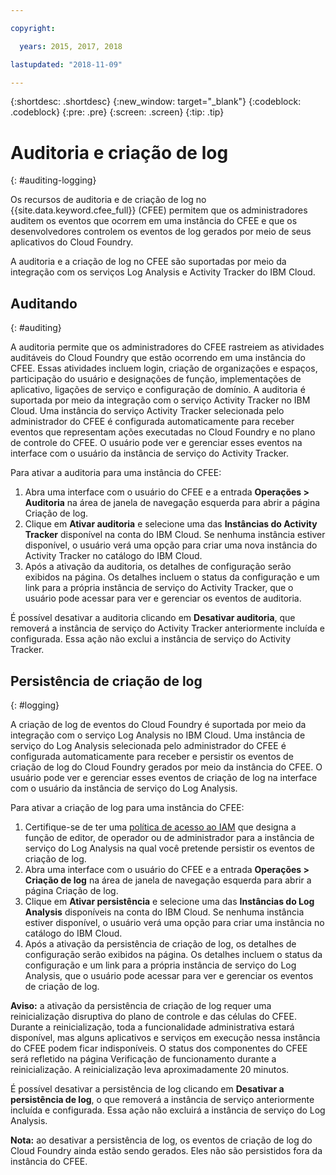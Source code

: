 ```yaml
---

copyright:

  years: 2015, 2017, 2018

lastupdated: "2018-11-09"

---
```


{:shortdesc: .shortdesc}
{:new_window: target="_blank"}
{:codeblock: .codeblock}
{:pre: .pre}
{:screen: .screen}
{:tip: .tip}

# Auditoria e criação de log
{: #auditing-logging}

Os recursos de auditoria e de criação de log no {{site.data.keyword.cfee_full}} (CFEE) permitem que os
administradores auditem os eventos que ocorrem em uma instância do CFEE e que os desenvolvedores controlem os eventos de
log gerados por meio de seus aplicativos do Cloud Foundry.

A auditoria e a criação de log no CFEE são suportadas por meio da integração com os serviços Log Analysis e
Activity Tracker do IBM Cloud.

## Auditando
{: #auditing}

A auditoria permite que os administradores do CFEE rastreiem as atividades auditáveis do Cloud Foundry que estão
ocorrendo em uma instância do CFEE.  Essas atividades incluem login, criação de organizações e espaços, participação do
usuário e designações de função, implementações de aplicativo, ligações de serviço e configuração de domínio. A
auditoria é suportada por meio da integração com o serviço Activity Tracker no IBM Cloud. Uma instância do serviço
Activity Tracker selecionada pelo administrador do CFEE é configurada automaticamente para receber eventos que
representam ações executadas no Cloud Foundry e no plano de controle do CFEE.  O usuário pode ver e
gerenciar esses eventos na interface com o usuário da instância de serviço do Activity Tracker.

Para ativar a auditoria para uma instância do CFEE:

1. Abra uma interface com o usuário do CFEE e a entrada **Operações > Auditoria** na área
de janela de navegação esquerda para abrir a página Criação de log.
2. Clique em **Ativar auditoria** e selecione uma das **Instâncias do
Activity Tracker** disponível na conta do IBM Cloud.  Se nenhuma instância estiver disponível, o usuário verá
uma opção para criar uma nova instância do Activity Tracker no catálogo do IBM Cloud.
3.  Após a ativação da auditoria, os detalhes de configuração serão exibidos na página. Os detalhes incluem o status da configuração e um link para a própria instância de serviço do Activity Tracker, que o usuário pode acessar para ver e gerenciar os eventos de auditoria.

É possível desativar a auditoria clicando em **Desativar auditoria**, que removerá a
instância de serviço do Activity Tracker anteriormente incluída e configurada. Essa ação não exclui a instância de
serviço do Activity Tracker.

## Persistência de criação de log
{: #logging}

A criação de log de eventos do Cloud Foundry é suportada por meio da integração com o serviço Log Analysis no IBM Cloud. Uma instância de serviço do Log Analysis selecionada pelo administrador do CFEE é configurada
automaticamente para receber e persistir os eventos de criação de log do Cloud Foundry gerados por meio da
instância do CFEE.  O usuário pode ver e gerenciar esses eventos de criação de log na interface com o usuário da
instância de serviço do Log Analysis.

Para ativar a criação de log para uma instância do CFEE:

1. Certifique-se de ter uma [política de acesso ao IAM](https://cloud.ibm.com/iam/#/users)
que designa a função de editor, de operador ou de administrador para a instância de serviço do Log Analysis na qual você
pretende persistir os eventos de criação de log.
2. Abra uma interface com o usuário do CFEE e a entrada **Operações > Criação de log** na área
de janela de navegação esquerda para abrir a página Criação de log.
3. Clique em **Ativar persistência** e selecione uma das **Instâncias do Log
Analysis** disponíveis na conta do IBM Cloud.  Se nenhuma instância estiver disponível, o usuário verá uma
opção para criar uma instância no catálogo do IBM Cloud.
4. Após a ativação da persistência de criação de log, os detalhes de configuração serão exibidos na página. Os detalhes incluem o status da configuração e um link para a própria instância de serviço do Log Analysis, que o
usuário pode acessar para ver e gerenciar os eventos de criação de log.

**Aviso:** a ativação da persistência de criação de log requer uma reinicialização
disruptiva do plano de controle e das células do CFEE.  Durante a reinicialização, toda a funcionalidade
administrativa estará disponível, mas alguns aplicativos e serviços em execução nessa instância do CFEE podem
ficar indisponíveis.  O status dos componentes do CFEE será refletido na página Verificação de funcionamento durante a
reinicialização.  A reinicialização leva aproximadamente 20 minutos.

É possível desativar a persistência de log clicando em **Desativar a persistência de log**, o
que removerá a instância de serviço anteriormente incluída e configurada. Essa ação não excluirá a instância de serviço
do Log Analysis.

**Nota:** ao desativar a persistência de log, os eventos de criação de log do Cloud
Foundry ainda estão sendo gerados. Eles não são persistidos fora da instância do CFEE.
